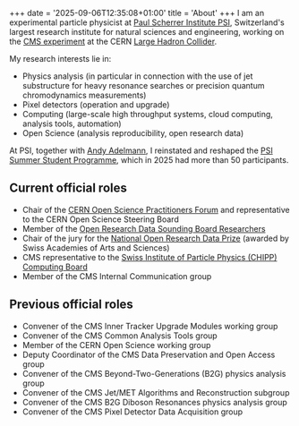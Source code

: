 +++
date = '2025-09-06T12:35:08+01:00'
title = 'About'
+++
I am an experimental particle physicist at [Paul Scherrer Institute PSI](https://psi.ch),
Switzerland's largest research institute for natural sciences and engineering,
working on the [CMS experiment](https://cms.cern/) at the CERN
[Large Hadron Collider](https://home.cern/science/accelerators/large-hadron-collider).

My research interests lie in:

- Physics analysis (in particular in connection with the use of jet
  substructure for heavy resonance searches or precision quantum
  chromodynamics measurements)
- Pixel detectors (operation and upgrade)
- Computing (large-scale high throughput systems, cloud computing, analysis
  tools, automation)
- Open Science (analysis reproducibility, open research data)

At PSI, together with [Andy Adelmann](https://www.psi.ch/en/lsm/people/andreas-adelmann),
I reinstated and reshaped the
[PSI Summer Student Programme](https://www.psi.ch/en/summerstudents),
which in 2025 had more than 50 participants.

## Current official roles

- Chair of the [CERN Open Science Practitioners Forum](https://openscience.cern/governance)
  and representative to the CERN Open Science Steering Board
- Member of the [Open Research Data Sounding Board Researchers](https://ord.swiss-academies.ch/sounding-board-researchers)
- Chair of the jury for the [National Open Research Data Prize](https://ord.swiss-academies.ch/news/save-the-date-award-ceremony-2025-national-prize-for-open-research-data)
  (awarded by Swiss Academies of Arts and Sciences)
- CMS representative to the [Swiss Institute of Particle Physics (CHIPP) Computing Board](https://chipp.ch/)
- Member of the CMS Internal Communication group

## Previous official roles

- Convener of the CMS Inner Tracker Upgrade Modules working group
- Convener of the CMS Common Analysis Tools group
- Member of the CERN Open Science working group
- Deputy Coordinator of the CMS Data Preservation and Open Access group
- Convener of the CMS Beyond-Two-Generations (B2G) physics analysis group
- Convener of the CMS Jet/MET Algorithms and Reconstruction subgroup
- Convener of the CMS B2G Diboson Resonances physics analysis group
- Convener of the CMS Pixel Detector Data Acquisition group
